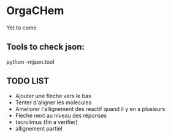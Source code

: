 # OrgaCHem

Yet to come


## Tools to check json:

python -mjson.tool

## TODO LIST

  - Ajouter une fleche vers le bas
  - Tenter d'aligner les molecules
  - Ameliorer l'allignement des reactif quand il y en a plusieurs
  - Fleche next au niveau des réponses
  - tacrolimus (fin a verifier)
  - allignement partiel
